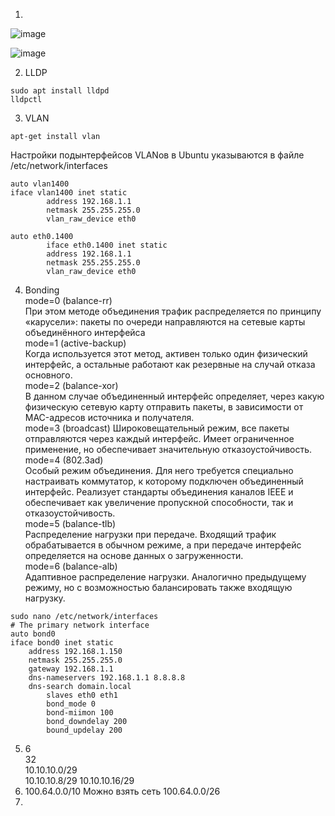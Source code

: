 1.
![image](https://user-images.githubusercontent.com/95243483/153933086-53adc56e-efbf-412a-8f4d-caf7f29c4ad9.png)

![image](https://user-images.githubusercontent.com/95243483/153933749-e84b5261-b0a4-4f1e-a9fe-010b2c1af554.png)

2. LLDP 
``` 
sudo apt install lldpd
lldpctl
```
3. VLAN
```
apt-get install vlan
```
Настройки подынтерфейсов VLANов в Ubuntu указываются в файле /etc/network/interfaces
```
auto vlan1400
iface vlan1400 inet static
        address 192.168.1.1
        netmask 255.255.255.0
        vlan_raw_device eth0
        
auto eth0.1400
        iface eth0.1400 inet static
        address 192.168.1.1
        netmask 255.255.255.0
        vlan_raw_device eth0
```
4. Bonding  
mode=0 (balance-rr)  
При этом методе объединения трафик распределяется по принципу «карусели»: пакеты по очереди направляются на сетевые карты объединённого интерфейса  
mode=1 (active-backup)  
Когда используется этот метод, активен только один физический интерфейс, а остальные работают как резервные на случай отказа основного.  
mode=2 (balance-xor)  
В данном случае объединенный интерфейс определяет, через какую физическую сетевую карту отправить пакеты, в зависимости от MAC-адресов источника и получателя.  
mode=3 (broadcast) Широковещательный режим, все пакеты отправляются через каждый интерфейс. Имеет ограниченное применение, но обеспечивает значительную отказоустойчивость.  
mode=4 (802.3ad)  
Особый режим объединения. Для него требуется специально настраивать коммутатор, к которому подключен объединенный интерфейс. Реализует стандарты объединения каналов IEEE и   обеспечивает как увеличение пропускной способности, так и отказоустойчивость.  
mode=5 (balance-tlb)  
Распределение нагрузки при передаче. Входящий трафик обрабатывается в обычном режиме, а при передаче интерфейс определяется на основе данных о загруженности.  
mode=6 (balance-alb)  
Адаптивное распределение нагрузки. Аналогично предыдущему режиму, но с возможностью балансировать также входящую нагрузку.  
```
sudo nano /etc/network/interfaces
# The primary network interface
auto bond0
iface bond0 inet static
    address 192.168.1.150
    netmask 255.255.255.0    
    gateway 192.168.1.1
    dns-nameservers 192.168.1.1 8.8.8.8
    dns-search domain.local
        slaves eth0 eth1
        bond_mode 0
        bond-miimon 100
        bond_downdelay 200
        bound_updelay 200
 ```
5. 6  
   32  
   10.10.10.0/29  
   10.10.10.8/29
   10.10.10.16/29
6. 100.64.0.0/10
Можно взять сеть
100.64.0.0/26
7.

